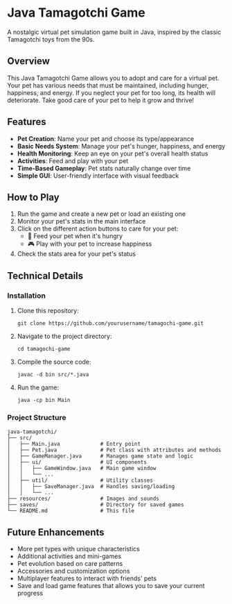 # Java Tamagotchi Game

A nostalgic virtual pet simulation game built in Java, inspired by the classic Tamagotchi toys from the 90s.

## Overview

This Java Tamagotchi Game allows you to adopt and care for a virtual pet. Your pet has various needs that must be maintained, including hunger, happiness, and energy. If you neglect your pet for too long, its health will deteriorate. Take good care of your pet to help it grow and thrive!

## Features

- **Pet Creation**: Name your pet and choose its type/appearance
- **Basic Needs System**: Manage your pet's hunger, happiness, and energy
- **Health Monitoring**: Keep an eye on your pet's overall health status
- **Activities**: Feed and play with your pet
- **Time-Based Gameplay**: Pet stats naturally change over time
- **Simple GUI**: User-friendly interface with visual feedback

## How to Play

1. Run the game and create a new pet or load an existing one
2. Monitor your pet's stats in the main interface
3. Click on the different action buttons to care for your pet:
   - 🍔 Feed your pet when it's hungry
   - 🎮 Play with your pet to increase happiness
4. Check the stats area for your pet's status

## Technical Details

### Installation

1. Clone this repository:
   ```
   git clone https://github.com/yourusername/tamagochi-game.git
   ```
2. Navigate to the project directory:
   ```
   cd tamagochi-game
   ```
3. Compile the source code:
   ```
   javac -d bin src/*.java
   ```
4. Run the game:
   ```
   java -cp bin Main
   ```

### Project Structure

```
java-tamagotchi/
├── src/
│   ├── Main.java             # Entry point
│   ├── Pet.java              # Pet class with attributes and methods
│   ├── GameManager.java      # Manages game state and logic
│   ├── ui/                   # UI components
│   │   ├── GameWindow.java   # Main game window
│   │   └── ...
│   ├── util/                 # Utility classes
│   │   ├── SaveManager.java  # Handles saving/loading
│   │   └── ...
├── resources/                # Images and sounds
├── saves/                    # Directory for saved games
└── README.md                 # This file
```

## Future Enhancements

- More pet types with unique characteristics
- Additional activities and mini-games
- Pet evolution based on care patterns
- Accessories and customization options
- Multiplayer features to interact with friends' pets
- Save and load game features that allows you to save your current progress


